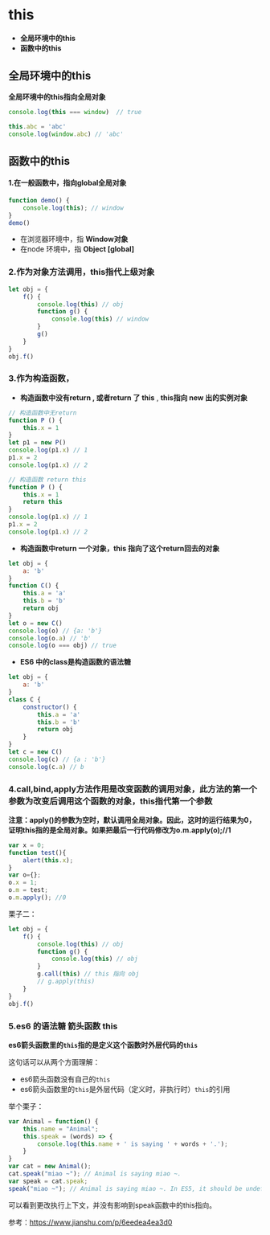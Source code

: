 # this

+ **全局环境中的this**
+ **函数中的this**



## 全局环境中的this

**全局环境中的this指向全局对象**

```js
console.log(this === window)  // true

this.abc = 'abc'
console.log(window.abc) // 'abc'
```



## 函数中的this

#### 1.在一般函数中，指向global全局对象

```js
function demo() {
    console.log(this); // window
}
demo()
```

+ 在浏览器环境中，指  **Window对象**
+ 在node 环境中，指 **Object [global]**



### 2.作为对象方法调用，this指代上级对象

```js
let obj = {
    f() {
        console.log(this) // obj
        function g() {
            console.log(this) // window
        }
        g()
    }
}
obj.f()
```



### 3.作为构造函数，

+ **构造函数中没有return , 或者return 了 this** ,  **this指向 new 出的实例对象**

```js
// 构造函数中无return
function P () {
    this.x = 1
}
let p1 = new P()
console.log(p1.x) // 1
p1.x = 2
console.log(p1.x) // 2

// 构造函数 return this
function P () {
    this.x = 1
    return this
}
console.log(p1.x) // 1
p1.x = 2
console.log(p1.x) // 2
```

+ **构造函数中return 一个对象，this 指向了这个return回去的对象**

```js
let obj = {
    a: 'b'
}
function C() {
    this.a = 'a'
    this.b = 'b'
    return obj
}
let o = new C() 
console.log(o) // {a: 'b'}
console.log(o.a) // 'b'
console.log(o === obj) // true
```

+ **ES6 中的class是构造函数的语法糖**

```js
let obj = {
    a: 'b'
}
class C {
    constructor() {
        this.a = 'a'
        this.b = 'b'
        return obj
    }
}
let c = new C()
console.log(c) // {a : 'b'}
console.log(c.a) // b
```



### 4.call,bind,apply方法作用是改变函数的调用对象，此方法的第一个参数为改变后调用这个函数的对象，this指代第一个参数

**注意：apply()的参数为空时，默认调用全局对象。因此，这时的运行结果为0，证明this指的是全局对象。如果把最后一行代码修改为o.m.apply(o);//1**

```js
var x = 0;
function test(){
    alert(this.x);
}
var o={};
o.x = 1;
o.m = test;
o.m.apply(); //0
```

栗子二：

```js
let obj = {
    f() {
        console.log(this) // obj
        function g() {
            console.log(this) // obj
        }
        g.call(this) // this 指向 obj
        // g.apply(this)
    }
}
obj.f()
```



### 5.es6 的语法糖 箭头函数 this

**es6箭头函数里的`this`指的是定义这个函数时外层代码的`this`**

这句话可以从两个方面理解：

+ es6箭头函数没有自己的`this`
+ es6箭头函数里的`this`是外层代码（定义时，非执行时）`this`的引用

举个栗子：

```js
var Animal = function() {
    this.name = "Animal";
    this.speak = (words) => {
        console.log(this.name + ' is saying ' + words + '.');
    }
}
var cat = new Animal();
cat.speak("miao ~"); // Animal is saying miao ~.
var speak = cat.speak;
speak("miao ~"); // Animal is saying miao ~. In ES5, it should be undefined is saying miao~.
```

可以看到更改执行上下文，并没有影响到speak函数中的this指向。



参考：https://www.jianshu.com/p/6eedea4ea3d0